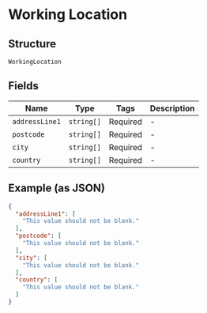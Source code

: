 
# Working Location

## Structure

`WorkingLocation`

## Fields

| Name | Type | Tags | Description |
|  --- | --- | --- | --- |
| `addressLine1` | `string[]` | Required | - |
| `postcode` | `string[]` | Required | - |
| `city` | `string[]` | Required | - |
| `country` | `string[]` | Required | - |

## Example (as JSON)

```json
{
  "addressLine1": [
    "This value should not be blank."
  ],
  "postcode": [
    "This value should not be blank."
  ],
  "city": [
    "This value should not be blank."
  ],
  "country": [
    "This value should not be blank."
  ]
}
```


